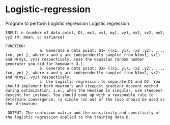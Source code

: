 # Logistic-regression
Program to perform Logistic regression
Logistic regression 
 
    INPUT: n (number of data point, D), mx1, vx1, my1, vy1, mx2, vx2, my2, vy2 (m: mean, v: variance)
 
    FUNCTION: 
                   a. Generate n data point: D1= {(x1, y1), (x2 ,y2), ..., (xn, yn) }, where x and y are independently sampled from N(mx1, vx1) and N(my1, vy1) respectively. (use the Gaussian random number generator you did for homework 3.).
                   b. Generate n data point: D2= {(x1, y1), (x2 ,y2), ..., (xn, yn) }, where x and y are independently sampled from N(mx2, vx2) and N(my2, vy2) respectively. 
                   c. Use Logistic regression to separate D1 and D2. You should implement both Newton's and steepest gradient descent method during optimization, i.e., when the Hessian is singular, use steepest descent for instead. You should come up with a reasonable rule to determine convergence. (a simple run out of the loop should be used as the ultimatum) 
 
     OUTPUT: The confusion matrix and the sensitivity and specificity of the logistic regression applied to the training data D.
